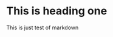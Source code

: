 # <h1>This is heading one</h1>
This is just test of markdown
<!--
# <h2></h2>
# <h3></h3>
# <h4></h4>
# <h5></h5>
# <h6></h6>
-->
